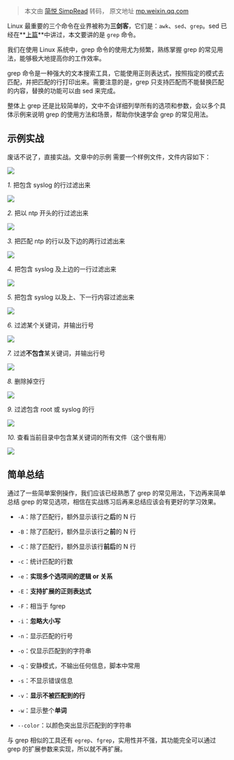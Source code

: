 > 本文由 [简悦 SimpRead](http://ksria.com/simpread/) 转码， 原文地址 [mp.weixin.qq.com](https://mp.weixin.qq.com/s?__biz=Mzg5NDU4Mzg1Mw==&mid=2247484069&idx=1&sn=d95ee0f43dba0c1a12a367b01147281f&chksm=c01c17e7f76b9ef18719a13cbb5cb891fde9a144afda8f8752fef18e6f0ea9f5db02fa914edf&scene=21#wechat_redirect)

Linux 最重要的三个命令在业界被称为**三剑客**，它们是：`awk`、`sed`、`grep`。sed 已经在**[上篇](https://mp.weixin.qq.com/s?__biz=MzU3NzQ4OTE1MA==&mid=2247483780&idx=1&sn=a2c5b8e289b4d6d707dac866fbbc3aa9&scene=21#wechat_redirect)**中讲过，本文要讲的是 `grep` 命令。

我们在使用 Linux 系统中，grep 命令的使用尤为频繁，熟练掌握 grep 的常见用法，能够极大地提高你的工作效率。

grep 命令是一种强大的文本搜索工具，它能使用正则表达式，按照指定的模式去匹配，并把匹配的行打印出来。需要注意的是，grep 只支持匹配而不能替换匹配的内容，替换的功能可以由 sed 来完成。

整体上 grep 还是比较简单的，文中不会详细列举所有的选项和参数，会以多个具体示例来说明 grep 的使用方法和场景，帮助你快速学会 grep 的常见用法。

示例实战
----

废话不说了，直接实战。文章中的示例 需要一个样例文件，文件内容如下：

![](https://mmbiz.qpic.cn/mmbiz_png/yVibDjicRT1VvsLOFebIsPXOnTrdW1f7wDNVgelEAUqOLSBtP9LdL9lwsmfahcbNO6BFxaANMbuia984EvJZmUiaBg/640?wx_fmt=png)

_1._ 把包含 syslog 的行过滤出来

![](https://mmbiz.qpic.cn/mmbiz_png/yVibDjicRT1VvsLOFebIsPXOnTrdW1f7wDhDiaDyicVcBHOsfMCQAicHRwiaarhOUFepXpVDHMVhicEic6gLVV9HTfUVtw/640?wx_fmt=png)

_2._ 把以 ntp 开头的行过滤出来

![](https://mmbiz.qpic.cn/mmbiz_png/yVibDjicRT1VvsLOFebIsPXOnTrdW1f7wDO7Hd5CumtYRTnc9UeiafxYf6tsOybmblVb992icACPicvbNYHlsKfTzbg/640?wx_fmt=png)

_3._ 把匹配 ntp 的行以及下边的两行过滤出来

![](https://mmbiz.qpic.cn/mmbiz_png/yVibDjicRT1VvsLOFebIsPXOnTrdW1f7wDgSTWoicmP9HvKfqOiaIJnt3wgaibH7YckBjW8K05r2wwA2w7iaDRYicBzqQ/640?wx_fmt=png)

_4._ 把包含 syslog 及上边的一行过滤出来

![](https://mmbiz.qpic.cn/mmbiz_png/yVibDjicRT1VvsLOFebIsPXOnTrdW1f7wD5ZKktibqjdTYIQMP2YYe3ibM9cb6qpjBQpJfBzg6eQAFcmO61TqNBtgA/640?wx_fmt=png)

_5._ 把包含 syslog 以及上、下一行内容过滤出来

![](https://mmbiz.qpic.cn/mmbiz_png/yVibDjicRT1VvsLOFebIsPXOnTrdW1f7wDMicpGtgQDnl65nwcnsgic61l5Ozy1H19Lb9zFHiaYahjxoiaMABnibGXH3w/640?wx_fmt=png)

_6._ 过滤某个关键词，并输出行号

![](https://mmbiz.qpic.cn/mmbiz_png/yVibDjicRT1VvsLOFebIsPXOnTrdW1f7wDxiaKkicfZe3Kou1anQZJgEY5tD3qcjFKPcvU1UwS8hPFqGBHwQZH38Zg/640?wx_fmt=png)

_7._ 过滤**不包含**某关键词，并输出行号

![](https://mmbiz.qpic.cn/mmbiz_png/yVibDjicRT1VvsLOFebIsPXOnTrdW1f7wDmJLkMRh2mobhSCCqyQHbMC0ucN9t3flfhCXHsJujticEPu8nicn7Vghg/640?wx_fmt=png)

_8._ 删除掉空行

![](https://mmbiz.qpic.cn/mmbiz_png/yVibDjicRT1VvsLOFebIsPXOnTrdW1f7wDSUzm2tBVtNvplasZ24ia0icuwuSBNOjZo4shNRnyoJDj3koATmcZLibwA/640?wx_fmt=png)

_9._ 过滤包含 root 或 syslog 的行

![](https://mmbiz.qpic.cn/mmbiz_png/yVibDjicRT1VvsLOFebIsPXOnTrdW1f7wDH22JXVhhS8Bj2pFZQTdMZXgSuAwy7RaaYL3FU8UNvhiaEt7JJLh88sg/640?wx_fmt=png)

_10._ 查看当前目录中包含某关键词的所有文件（这个很有用）

![](https://mmbiz.qpic.cn/mmbiz_png/yVibDjicRT1VvsLOFebIsPXOnTrdW1f7wDOfaOexBic9wUEzd6S9nmwpg01ic1ibEJyGWOKWjClCuiaBzHOB611kZhmg/640?wx_fmt=png)

简单总结
----

通过了一些简单案例操作，我们应该已经熟悉了 grep 的常见用法，下边再来简单总结 grep 的常见选项，相信在实战练习后再来总结应该会有更好的学习效果。

*   `-A`：除了匹配行，额外显示该行之**后**的 N 行
    
*   `-B`：除了匹配行，额外显示该行之**前**的 N 行
    
*   `-C`：除了匹配行，额外显示该行**前后**的 N 行
    
*   `-c`：统计匹配的行数
    
*   `-e`：**实现多个选项间的逻辑 or 关系**
    
*   `-E`：**支持扩展的正则表达式**
    
*   `-F`：相当于 fgrep
    
*   `-i`：**忽略大小写**
    
*   `-n`：显示匹配的行号
    
*   `-o`：仅显示匹配到的字符串
    
*   `-q`：安静模式，不输出任何信息，脚本中常用
    
*   `-s`：不显示错误信息
    
*   `-v`：**显示不被匹配到的行**
    
*   `-w`：显示整个**单词**
    
*   `--color`：以颜色突出显示匹配到的字符串
    

与 grep 相似的工具还有 `egrep`、`fgrep`，实用性并不强，其功能完全可以通过 grep 的扩展参数来实现，所以就不再扩展。